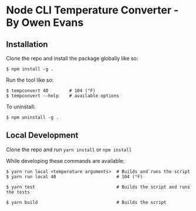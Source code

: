 # Node CLI Temperature Converter - By Owen Evans

## Installation

Clone the repo and install the package globally like so:
```shell
$ npm install -g .
```

Run the tool like so:
```shell
$ tempconvert 40        # 104 (°F)
$ tempconvert --help    # available options
```

To uninstall:
```shell
$ npm uninstall -g .
```

## Local Development

Clone the repo and run `yarn install` or `npm install`

While developing these commands are available:

```shell
$ yarn run local <temperature arguments>  # Builds and runs the script 
$ yarn run local 40                       # 104 (°F)

$ yarn test                               # Builds the script and runs the tests

$ yarn build                              # Builds the script
```
